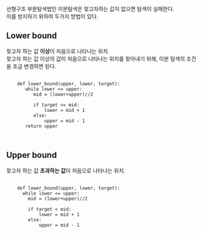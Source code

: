 

선형구조 부분탐색법인 이분탐색은 찾고자하는 값이 없으면 탐색이 실패한다.    
이를 방지하기 위하여 두가지 방법이 있다.

## Lower bound
찾고자 하는 값 **이상**이 처음으로 나타나는 위치.   
찾고자 하는 값 이상의 값이 처음으로 나타나는 위치를 찾아내기 위해, 이분 탐색의 조건을 조금 변경하면 된다.   

<pre>
  <code>
    def lower_bound(upper, lower, target):
       while lower <= upper:
          mid = (lower+upper)//2
          
          if target <= mid:
              lower = mid + 1
          else:
              upper = mid - 1
       return upper
       
  </code>
</pre>


## Upper bound    
찾고자 하는 값 **초과하는 값**이 처음으로 나타나는 위치.    
    
<pre>
  <code>
    def lower_bound(upper, lower, target):
      while lower <= upper:
        mid = (lower+upper)//2
        
        if target < mid:
            lower = mid + 1
        else:
            upper = mid - 1
  </code>
</pre>
